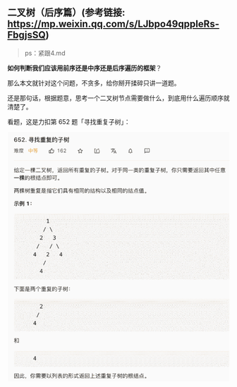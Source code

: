 ## 二叉树（后序篇）(参考链接: https://mp.weixin.qq.com/s/LJbpo49qppIeRs-FbgjsSQ)

> ps：紧跟4.md

**如何判断我们应该用前序还是中序还是后序遍历的框架**？

那么本文就针对这个问题，不贪多，给你掰开揉碎只讲一道题。

还是那句话，根据题意，思考一个二叉树节点需要做什么，到底用什么遍历顺序就清楚了。

看题，这是力扣第 652 题「寻找重复子树」：

![](8-1.jpg)

